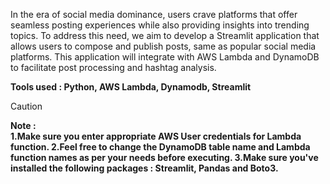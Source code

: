 In the era of social media dominance, users crave platforms that offer seamless posting experiences while also providing insights into trending topics. To address this need, we aim to develop a Streamlit application that allows users to compose and publish posts, same as popular social media platforms. This application will integrate with AWS Lambda and DynamoDB to facilitate post processing and hashtag analysis. <br>

<strong>Tools used : Python, AWS Lambda, Dynamodb, Streamlit</strong><br>

> [!CAUTION]
> <strong>Note : <br>
> 1.Make sure you enter appropriate AWS User credentials for Lambda function.
> 2.Feel free to change the DynamoDB table name and Lambda function names as per your needs before executing.
> 3.Make sure you've installed the following packages : Streamlit, Pandas and Boto3.
